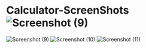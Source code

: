 # Calculator-ScreenShots![Screenshot (9)](https://user-images.githubusercontent.com/112786913/217437495-7312055c-0359-40db-8391-e043a2ec72c6.png)
![Screenshot (9)](https://user-images.githubusercontent.com/112786913/217437507-ea9970d9-08e4-43f5-aa2f-8588e97f5436.png)
![Screenshot (10)](https://user-images.githubusercontent.com/112786913/217437534-a8c938f5-50cd-4881-94f4-8ba3702c72ca.png)
![Screenshot (11)](https://user-images.githubusercontent.com/112786913/217437546-456f27b9-3a33-4a56-adb4-eb1c2f59d49b.png)
